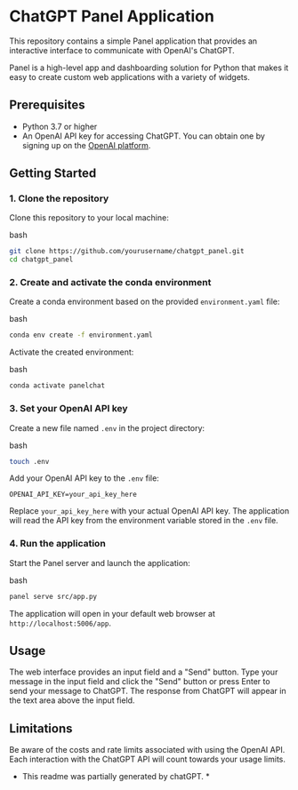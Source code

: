 ChatGPT Panel Application
=========================

This repository contains a simple Panel application that provides an interactive interface to communicate with OpenAI's ChatGPT.

Panel is a high-level app and dashboarding solution for Python that makes it easy to create custom web applications with a variety of widgets.

Prerequisites
-------------

*   Python 3.7 or higher
*   An OpenAI API key for accessing ChatGPT. You can obtain one by signing up on the [OpenAI platform](https://www.openai.com/).

Getting Started
---------------

### 1\. Clone the repository

Clone this repository to your local machine:

bash

```bash
git clone https://github.com/yourusername/chatgpt_panel.git
cd chatgpt_panel
```

### 2\. Create and activate the conda environment

Create a conda environment based on the provided `environment.yaml` file:

bash

```bash
conda env create -f environment.yaml
```

Activate the created environment:

bash

```bash
conda activate panelchat
```
### 3\. Set your OpenAI API key

Create a new file named `.env` in the project directory:

bash

```bash
touch .env
```

Add your OpenAI API key to the `.env` file:

```
OPENAI_API_KEY=your_api_key_here
```

Replace `your_api_key_here` with your actual OpenAI API key. The application will read the API key from the environment variable stored in the `.env` file.


### 4\. Run the application

Start the Panel server and launch the application:

bash

```bash
panel serve src/app.py
```

The application will open in your default web browser at `http://localhost:5006/app`.

Usage
-----

The web interface provides an input field and a "Send" button. Type your message in the input field and click the "Send" button or press Enter to send your message to ChatGPT. The response from ChatGPT will appear in the text area above the input field.

Limitations
-----------

Be aware of the costs and rate limits associated with using the OpenAI API. Each interaction with the ChatGPT API will count towards your usage limits.

* This readme was partially generated by chatGPT. * 
